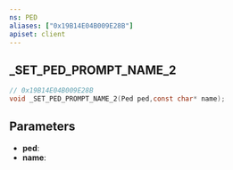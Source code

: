 ```yaml
---
ns: PED
aliases: ["0x19B14E04B009E28B"]
apiset: client
---
```

## _SET_PED_PROMPT_NAME_2

```c
// 0x19B14E04B009E28B
void _SET_PED_PROMPT_NAME_2(Ped ped,const char* name);
```


## Parameters
* **ped**:
* **name**: